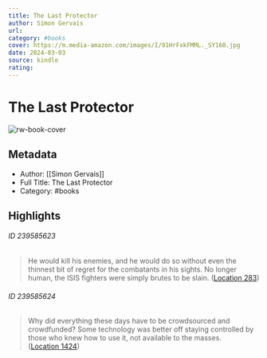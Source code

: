 ```yaml
---
title: The Last Protector
author: Simon Gervais
url: 
category: #books
cover: https://m.media-amazon.com/images/I/91HrFxkFMML._SY160.jpg
date: 2024-03-03
source: kindle
rating:
---
```

# The Last Protector

![rw-book-cover](https://m.media-amazon.com/images/I/91HrFxkFMML._SY160.jpg)

## Metadata
- Author: [[Simon Gervais]]
- Full Title: The Last Protector
- Category: #books

## Highlights
###### ID 239585623
> He would kill his enemies, and he would do so without even the thinnest bit of regret for the combatants in his sights. No longer human, the ISIS fighters were simply brutes to be slain. ([Location 283](https://readwise.io/to_kindle?action=open&asin=B08LD2BRD9&location=283))
    
###### ID 239585624
> Why did everything these days have to be crowdsourced and crowdfunded? Some technology was better off staying controlled by those who knew how to use it, not available to the masses. ([Location 1424](https://readwise.io/to_kindle?action=open&asin=B08LD2BRD9&location=1424))
    
